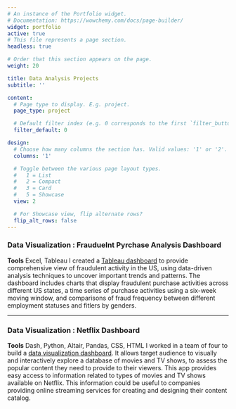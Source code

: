 ```yaml
---
# An instance of the Portfolio widget.
# Documentation: https://wowchemy.com/docs/page-builder/
widget: portfolio
active: true
# This file represents a page section.
headless: true

# Order that this section appears on the page.
weight: 20

title: Data Analysis Projects
subtitle: ''

content:
  # Page type to display. E.g. project.
  page_type: project

  # Default filter index (e.g. 0 corresponds to the first `filter_button` instance below).
  filter_default: 0

design:
  # Choose how many columns the section has. Valid values: '1' or '2'.
  columns: '1'

  # Toggle between the various page layout types.
  #   1 = List
  #   2 = Compact
  #   3 = Card
  #   5 = Showcase
  view: 2

  # For Showcase view, flip alternate rows?
  flip_alt_rows: false
---
```






### Data Visualization : Frauduelnt Pyrchase Analysis Dashboard
**Tools** Excel, Tableau
I created a [Tableau dashboard](https://public.tableau.com/app/profile/taiwo.owoseni2578/viz/start2_16777138500650/Dashboard1) to provide comprehensive view of fraudulent activity in the US, using data-driven analysis techniques to uncover important trends and patterns. The dashboard includes charts that display fraudulent purchase activities across different US states, a time series of purchase activities using a six-week moving window, and comparisons of fraud frequency between different employment statuses and fitlers by genders. 
 
---
### Data Visualization : Netflix Dashboard
**Tools** Dash, Python, Altair, Pandas, CSS, HTML
I worked in a team of four to build a [data visualization dashboard](https://dsci-532-netflixpy.herokuapp.com/). It allows target audience to visually and interactively explore a database of movies and TV shows, to assess the popular content they need to provide to their viewers. This app provides easy access to information related to types of movies and TV shows available on Netflix. This information could be useful to companies providing online streaming services for creating and designing their content catalog.







